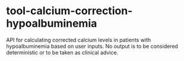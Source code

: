 # tool-calcium-correction-hypoalbuminemia
API for calculating corrected calcium levels in patients with hypoalbuminemia based on user inputs. No output is to be considered deterministic or to be taken as clinical advice.
